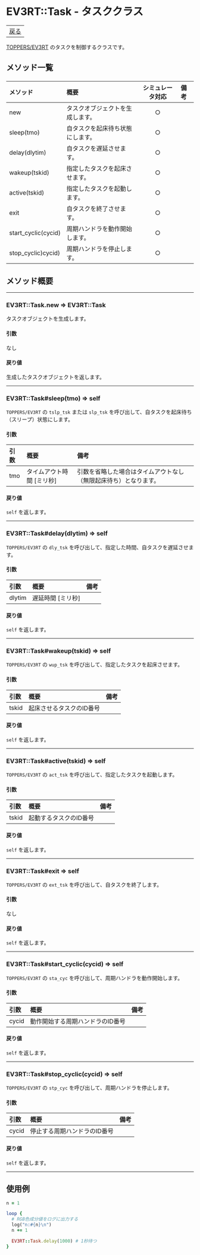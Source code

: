 # EV3RT::Task - タスククラス

<table width="100%"><tr><td align="right"><a href="README.md">戻る</a></td></tr></table>

[TOPPERS/EV3RT](https://dev.toppers.jp/trac_user/ev3pf/wiki/WhatsEV3RT) のタスクを制御するクラスです。

## メソッド一覧

### 

|メソッド|概要|シミュレータ対応|備考|
|:--|:--|:-:|:--|
|new|タスクオブジェクトを生成します。|○||
|sleep(tmo)|自タスクを起床待ち状態にします。|○||
|delay(dlytim)|自タスクを遅延させます。|○||
|wakeup(tskid)|指定したタスクを起床させます。|○||
|active(tskid)|指定したタスクを起動します。|○||
|exit|自タスクを終了させます。|○||
|start_cyclic(cycid)|周期ハンドラを動作開始します。|○||
|stop_cyclic)cycid)|周期ハンドラを停止します。|○||

## メソッド概要

---

### EV3RT::Task.new => EV3RT::Task

タスクオブジェクトを生成します。

#### 引数

なし

#### 戻り値

生成したタスクオブジェクトを返します。

---

### EV3RT::Task#sleep(tmo) => self

`TOPPERS/EV3RT` の `tslp_tsk` または `slp_tsk` を呼び出して、自タスクを起床待ち（スリープ）状態にします。

#### 引数

|引数|概要|備考|
|:--|:--|:--|
|tmo|タイムアウト時間 \[ミリ秒\]|引数を省略した場合はタイムアウトなし（無限起床待ち）となります。|

#### 戻り値

`self` を返します。

---

### EV3RT::Task#delay(dlytim) => self

`TOPPERS/EV3RT` の `dly_tsk` を呼び出して、指定した時間、自タスクを遅延させます。

#### 引数

|引数|概要|備考|
|:--|:--|:--|
|dlytim|遅延時間 \[ミリ秒\]||

#### 戻り値

`self` を返します。

---

### EV3RT::Task#wakeup(tskid) => self

`TOPPERS/EV3RT` の `wup_tsk` を呼び出して、指定したタスクを起床させます。

#### 引数

|引数|概要|備考|
|:--|:--|:--|
|tskid|起床させるタスクのID番号||

#### 戻り値

`self` を返します。

---

### EV3RT::Task#active(tskid) => self

`TOPPERS/EV3RT` の `act_tsk` を呼び出して、指定したタスクを起動します。

#### 引数

|引数|概要|備考|
|:--|:--|:--|
|tskid|起動するタスクのID番号||

#### 戻り値

`self` を返します。

---

### EV3RT::Task#exit => self

`TOPPERS/EV3RT` の `ext_tsk` を呼び出して、自タスクを終了します。

#### 引数

なし

#### 戻り値

`self` を返します。

---

### EV3RT::Task#start_cyclic(cycid) => self

`TOPPERS/EV3RT` の `sta_cyc` を呼び出して、周期ハンドラを動作開始します。

#### 引数

|引数|概要|備考|
|:--|:--|:--|
|cycid|動作開始する周期ハンドラのID番号||

#### 戻り値

`self` を返します。

---

### EV3RT::Task#stop_cyclic(cycid) => self

`TOPPERS/EV3RT` の `stp_cyc` を呼び出して、周期ハンドラを停止します。

#### 引数

|引数|概要|備考|
|:--|:--|:--|
|cycid|停止する周期ハンドラのID番号||

#### 戻り値

`self` を返します。

---

## 使用例

```ruby
n = 1

loop {
  # RGB色成分値をログに出力する
  log("n:#{n}\n")
  n += 1

  EV3RT::Task.delay(1000) # 1秒待つ
}
```
